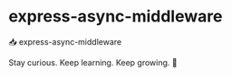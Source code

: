 # express-async-middleware

📥 express-async-middleware


<!-- INSPIRATIONAL_QUOTE_START -->
Stay curious. Keep learning. Keep growing.
🐶
<!-- INSPIRATIONAL_QUOTE_END -->
